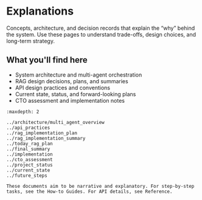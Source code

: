 # Explanations

Concepts, architecture, and decision records that explain the “why” behind the system. Use these pages to understand trade-offs, design choices, and long-term strategy.

## What you&#39;ll find here
- System architecture and multi-agent orchestration
- RAG design decisions, plans, and summaries
- API design practices and conventions
- Current state, status, and forward-looking plans
- CTO assessment and implementation notes

```{toctree}
:maxdepth: 2

../architecture/multi_agent_overview
../api_practices
../rag_implementation_plan
../rag_implementation_summary
../today_rag_plan
../final_summary
../implementation
../cto_assessment
../project_status
../current_state
../future_steps
```

```{note}
These documents aim to be narrative and explanatory. For step-by-step tasks, see the How-to Guides. For API details, see Reference.
```
